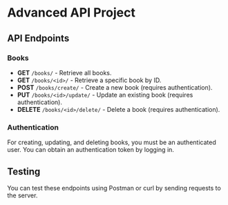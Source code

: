 # Advanced API Project

## API Endpoints

### Books
- **GET** `/books/` - Retrieve all books.
- **GET** `/books/<id>/` - Retrieve a specific book by ID.
- **POST** `/books/create/` - Create a new book (requires authentication).
- **PUT** `/books/<id>/update/` - Update an existing book (requires authentication).
- **DELETE** `/books/<id>/delete/` - Delete a book (requires authentication).

### Authentication
For creating, updating, and deleting books, you must be an authenticated user. You can obtain an authentication token by logging in.

## Testing
You can test these endpoints using Postman or curl by sending requests to the server.
